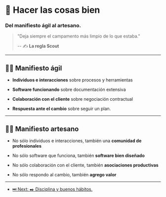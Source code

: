 # 📝 Hacer las cosas bien

### Del manifiesto ágil al artesano.

> "Deja siempre el campamento más limpio de lo que estaba."
>
> -- ✍️ **La regla Scout**

---

## 🏃‍♂️ Manifiesto ágil

- **Individuos e interacciones** sobre procesos y herramientas

- **Software funcionando** sobre documentación extensiva

- **Colaboración con el cliente** sobre negociación contractual

- **Respuesta ante el cambio** sobre seguir un plan.

---

## 🚶‍♀️ Manifiesto artesano

- No sólo individuos e interacciones, también una **comunidad de profesionales**

- No sólo software que funciona, también **software bien diseñado**

- No sólo colaboración con el cliente, también **asociaciones productivas**

- No sólo respondo al cambio, también **agrego valor**

---

- [⏭️ Next: ✒️ Disciplina y buenos hábitos.](./2-disciplina_y_buenos_habitos.md)
